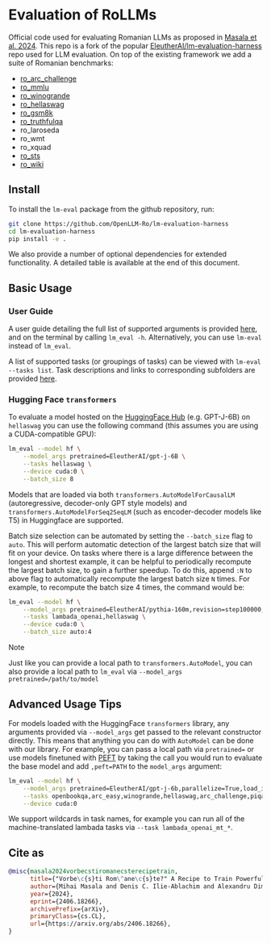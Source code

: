 # Evaluation of RoLLMs

Official code used for evaluating Romanian LLMs as proposed in [Masala et al. 2024](https://arxiv.org/abs/2406.18266). This repo is a fork of the popular [EleutherAI/lm-evaluation-harness](https://github.com/EleutherAI/lm-evaluation-harness) repo used for LLM evaluation. On top of the existing framework we add a suite of Romanian benchmarks:

- [ro_arc_challenge](https://huggingface.co/datasets/OpenLLM-Ro/ro_arc_challenge)
- [ro_mmlu](https://huggingface.co/datasets/OpenLLM-Ro/ro_mmlu)
- [ro_winogrande](https://huggingface.co/datasets/OpenLLM-Ro/ro_winogrande)
- [ro_hellaswag](https://huggingface.co/datasets/OpenLLM-Ro/ro_hellaswag)
- [ro_gsm8k](https://huggingface.co/datasets/OpenLLM-Ro/ro_gsm8k)
- [ro_truthfulqa](https://huggingface.co/datasets/OpenLLM-Ro/ro_truthfulqa)
- ro_laroseda
- ro_wmt
- ro_xquad
- [ro_sts](https://huggingface.co/datasets/OpenLLM-Ro/ro_sts)
- [ro_wiki](https://huggingface.co/datasets/OpenLLM-Ro/ro_wiki)



## Install

To install the `lm-eval` package from the github repository, run:

```bash
git clone https://github.com/OpenLLM-Ro/lm-evaluation-harness
cd lm-evaluation-harness
pip install -e .
```

We also provide a number of optional dependencies for extended functionality. A detailed table is available at the end of this document.

## Basic Usage
### User Guide

A user guide detailing the full list of supported arguments is provided [here](./docs/interface.md), and on the terminal by calling `lm_eval -h`. Alternatively, you can use `lm-eval` instead of `lm_eval`.

A list of supported tasks (or groupings of tasks) can be viewed with `lm-eval --tasks list`. Task descriptions and links to corresponding subfolders are provided [here](./lm_eval/tasks/README.md).

### Hugging Face `transformers`

To evaluate a model hosted on the [HuggingFace Hub](https://huggingface.co/models) (e.g. GPT-J-6B) on `hellaswag` you can use the following command (this assumes you are using a CUDA-compatible GPU):

```bash
lm_eval --model hf \
    --model_args pretrained=EleutherAI/gpt-j-6B \
    --tasks hellaswag \
    --device cuda:0 \
    --batch_size 8
```


Models that are loaded via both `transformers.AutoModelForCausalLM` (autoregressive, decoder-only GPT style models) and `transformers.AutoModelForSeq2SeqLM` (such as encoder-decoder models like T5) in Huggingface are supported.

Batch size selection can be automated by setting the  ```--batch_size``` flag to ```auto```. This will perform automatic detection of the largest batch size that will fit on your device. On tasks where there is a large difference between the longest and shortest example, it can be helpful to periodically recompute the largest batch size, to gain a further speedup. To do this, append ```:N``` to above flag to automatically recompute the largest batch size ```N``` times. For example, to recompute the batch size 4 times, the command would be:

```bash
lm_eval --model hf \
    --model_args pretrained=EleutherAI/pythia-160m,revision=step100000,dtype="float" \
    --tasks lambada_openai,hellaswag \
    --device cuda:0 \
    --batch_size auto:4
```

> [!Note]
> Just like you can provide a local path to `transformers.AutoModel`, you can also provide a local path to `lm_eval` via `--model_args pretrained=/path/to/model`

## Advanced Usage Tips

For models loaded with the HuggingFace  `transformers` library, any arguments provided via `--model_args` get passed to the relevant constructor directly. This means that anything you can do with `AutoModel` can be done with our library. For example, you can pass a local path via `pretrained=` or use models finetuned with [PEFT](https://github.com/huggingface/peft) by taking the call you would run to evaluate the base model and add `,peft=PATH` to the `model_args` argument:
```bash
lm_eval --model hf \
    --model_args pretrained=EleutherAI/gpt-j-6b,parallelize=True,load_in_4bit=True,peft=nomic-ai/gpt4all-j-lora \
    --tasks openbookqa,arc_easy,winogrande,hellaswag,arc_challenge,piqa,boolq \
    --device cuda:0
```

We support wildcards in task names, for example you can run all of the machine-translated lambada tasks via `--task lambada_openai_mt_*`.



## Cite as


```bibtex
@misc{masala2024vorbecstiromanecsterecipetrain,
      title={"Vorbe\c{s}ti Rom\^ane\c{s}te?" A Recipe to Train Powerful Romanian LLMs with English Instructions}, 
      author={Mihai Masala and Denis C. Ilie-Ablachim and Alexandru Dima and Dragos Corlatescu and Miruna Zavelca and Ovio Olaru and Simina Terian and Andrei Terian and Marius Leordeanu and Horia Velicu and Marius Popescu and Mihai Dascalu and Traian Rebedea},
      year={2024},
      eprint={2406.18266},
      archivePrefix={arXiv},
      primaryClass={cs.CL},
      url={https://arxiv.org/abs/2406.18266}, 
}
```

